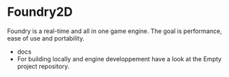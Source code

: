# Foundry2D

Foundry is a real-time and all in one game engine. The goal is performance, ease of use and portability. 

- docs
- For building locally and engine developpement have a look at the Empty project repository.
